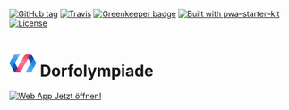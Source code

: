 [![GitHub tag](https://img.shields.io/github/tag/PalatinCoder/Dorfolympiade.svg?style=flat-square)](https://github.com/PalatinCoder/Dorfolympiade/releases)
[![Travis](https://img.shields.io/travis/com/PalatinCoder/Dorfolympiade.svg?style=flat-square)](https://travis-ci.com/PalatinCoder/Dorfolympiade)
[![Greenkeeper badge](https://badges.greenkeeper.io/PalatinCoder/Dorfolympiade.svg?style=flat-square)](https://greenkeeper.io/)
[![Built with pwa–starter–kit](https://img.shields.io/badge/built_with-pwa–starter–kit_-blue.svg?style=flat-square)](https://github.com/Polymer/pwa-starter-kit "Built with pwa–starter–kit")
[![License](https://img.shields.io/github/license/PalatinCoder/Dorfolympiade.svg?style=flat-square)](https://github.com/PalatinCoder/Dorfolympiade/blob/master/LICENSE.md)

# ![images/manifest/icon-48x48.png](images/manifest/icon-48x48.png) Dorfolympiade

[![Web App Jetzt öffnen!](https://img.shields.io/badge/Web%20App-Jetzt%20%C3%B6ffnen!-green.svg?style=for-the-badge)](https://dorfolympiade.firebaseapp.com) 
